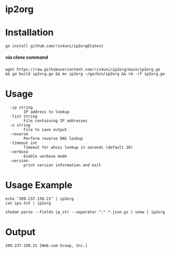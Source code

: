 # ip2org

# Installation
```
go install github.com/rix4uni/ip2org@latest
```

##### via clone command
```
wget https://raw.githubusercontent.com/rix4uni/ip2org/main/ip2org.go && go build ip2org.go && mv ip2org ~/go/bin/ip2org && rm -rf ip2org.go
```

# Usage
```
  -ip string
        IP address to lookup
  -list string
        File containing IP addresses
  -o string
        File to save output
  -reverse
        Perform reverse DNS lookup
  -timeout int
        Timeout for whois lookup in seconds (default 10)
  -verbose
        Enable verbose mode
  -version
        print version information and exit
```

# Usage Example
```
echo "209.237.150.21" | ip2org
cat ips.txt | ip2org

shodan parse --fields ip_str --separator ":" *.json.gz | unew | ip2org
```

# Output
```
209.237.150.21 [Web.com Group, Inc.]
```
